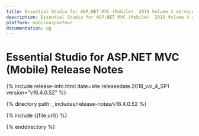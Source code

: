 ```yaml
---
title: Essential Studio for ASP.NET MVC (Mobile)  2018 Volume 4 service pack 1  Release Notes  
description: Essential Studio for ASP.NET MVC (Mobile)  2018 Volume 4 service pack 1  Release Notes  
platform: mobileaspnetmvc
documentation: ug
---
```


# Essential Studio for ASP.NET MVC (Mobile)  Release Notes  

{% include release-info.html date=site.releasedate.2018_vol_4_SP1  version="v16.4.0.52" %} 


{% directory path: _includes/release-notes/v16.4.0.52 %}

{% include {{file.url}} %}

{% enddirectory %}